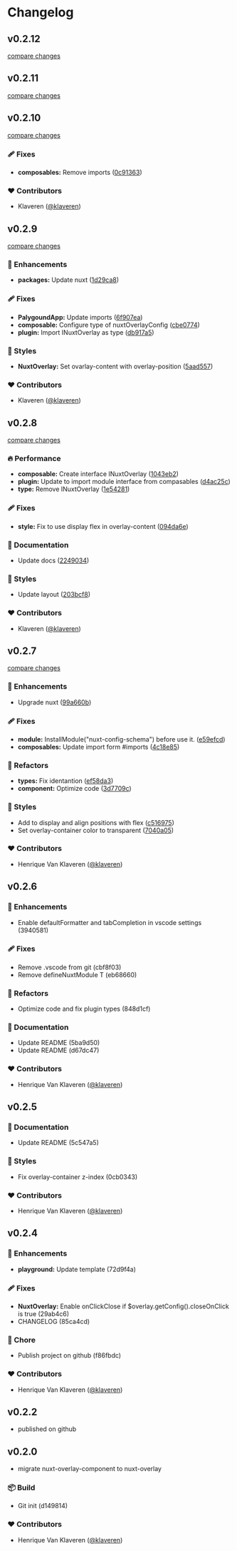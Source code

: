 # Changelog

## v0.2.12

[compare changes](https://github.com/klaveren/NuxtOverlay/compare/v0.2.11...v0.2.12)

## v0.2.11

[compare changes](https://github.com/klaveren/NuxtOverlay/compare/v0.2.10...v0.2.11)

## v0.2.10

[compare changes](https://github.com/klaveren/NuxtOverlay/compare/v0.2.9...v0.2.10)

### 🩹 Fixes

- **composables:** Remove imports ([0c91363](https://github.com/klaveren/NuxtOverlay/commit/0c91363))

### ❤️ Contributors

- Klaveren ([@klaveren](http://github.com/klaveren))

## v0.2.9

[compare changes](https://github.com/klaveren/NuxtOverlay/compare/v0.2.8...v0.2.9)

### 🚀 Enhancements

- **packages:** Update nuxt ([1d29ca8](https://github.com/klaveren/NuxtOverlay/commit/1d29ca8))

### 🩹 Fixes

- **PalygoundApp:** Update imports ([6f907ea](https://github.com/klaveren/NuxtOverlay/commit/6f907ea))
- **composable:** Configure type of nuxtOverlayConfig ([cbe0774](https://github.com/klaveren/NuxtOverlay/commit/cbe0774))
- **plugin:** Import INuxtOverlay as type ([db917a5](https://github.com/klaveren/NuxtOverlay/commit/db917a5))

### 🎨 Styles

- **NuxtOverlay:** Set ovarlay-content with overlay-position ([5aad557](https://github.com/klaveren/NuxtOverlay/commit/5aad557))

### ❤️ Contributors

- Klaveren ([@klaveren](http://github.com/klaveren))

## v0.2.8

[compare changes](https://github.com/klaveren/NuxtOverlay/compare/v0.2.7...v0.2.8)


### 🔥 Performance

  - **composable:** Create interface INuxtOverlay ([1043eb2](https://github.com/klaveren/NuxtOverlay/commit/1043eb2))
  - **plugin:** Update to import module interface from compasables ([d4ac25c](https://github.com/klaveren/NuxtOverlay/commit/d4ac25c))
  - **type:** Remove INuxtOverlay ([1e54281](https://github.com/klaveren/NuxtOverlay/commit/1e54281))

### 🩹 Fixes

  - **style:** Fix to use display flex in overlay-content ([094da6e](https://github.com/klaveren/NuxtOverlay/commit/094da6e))

### 📖 Documentation

  - Update docs ([2249034](https://github.com/klaveren/NuxtOverlay/commit/2249034))

### 🎨 Styles

  - Update layout ([203bcf8](https://github.com/klaveren/NuxtOverlay/commit/203bcf8))

### ❤️  Contributors

- Klaveren ([@klaveren](http://github.com/klaveren))

## v0.2.7

[compare changes](https://github.com/klaveren/NuxtOverlay/compare/v0.2.6...v0.2.7)


### 🚀 Enhancements

  - Upgrade nuxt ([99a660b](https://github.com/klaveren/NuxtOverlay/commit/99a660b))

### 🩹 Fixes

  - **module:** InstallModule("nuxt-config-schema") before use it. ([e59efcd](https://github.com/klaveren/NuxtOverlay/commit/e59efcd))
  - **composables:** Update import form #imports ([4c18e85](https://github.com/klaveren/NuxtOverlay/commit/4c18e85))

### 💅 Refactors

  - **types:** Fix identantion ([ef58da3](https://github.com/klaveren/NuxtOverlay/commit/ef58da3))
  - **component:** Optimize code ([3d7709c](https://github.com/klaveren/NuxtOverlay/commit/3d7709c))

### 🎨 Styles

  - Add to display and align positions with flex ([c516975](https://github.com/klaveren/NuxtOverlay/commit/c516975))
  - Set overlay-container color to transparent ([7040a05](https://github.com/klaveren/NuxtOverlay/commit/7040a05))

### ❤️  Contributors

- Henrique Van Klaveren ([@klaveren](http://github.com/klaveren))

## v0.2.6


### 🚀 Enhancements

  - Enable defaultFormatter and tabCompletion in vscode settings (3940581)

### 🩹 Fixes

  - Remove .vscode from git (cbf8f03)
  - Remove defineNuxtModule T (eb68660)

### 💅 Refactors

  - Optimize code and fix plugin types (848d1cf)

### 📖 Documentation

  - Update README (5ba9d50)
  - Update README (d67dc47)

### ❤️  Contributors

- Henrique Van Klaveren ([@klaveren](http://github.com/klaveren))

## v0.2.5


### 📖 Documentation

  - Update README (5c547a5)

### 🎨 Styles

  - Fix overlay-container z-index (0cb0343)

### ❤️  Contributors

- Henrique Van Klaveren ([@klaveren](http://github.com/klaveren))

## v0.2.4


### 🚀 Enhancements

  - **playground:** Update template (72d9f4a)

### 🩹 Fixes

  - **NuxtOverlay:** Enable onClickClose if $overlay.getConfig().closeOnClick is true (29ab4c6)
  - CHANGELOG (85ca4cd)

### 🏡 Chore

  - Publish project on github (f86fbdc)

### ❤️  Contributors

- Henrique Van Klaveren ([@klaveren](http://github.com/klaveren))

## v0.2.2

- published on github

## v0.2.0

- migrate nuxt-overlay-component to nuxt-overlay

### 📦 Build

- Git init (d149814)

### ❤️  Contributors

- Henrique Van Klaveren ([@klaveren](http://github.com/klaveren))